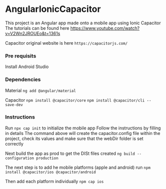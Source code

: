 # AngularIonicCapacitor

This project is an Angular app made onto a mobile app using Ionic Capacitor
The tutorials can be found here https://www.youtube.com/watch?v=V2Wn2JROUEo&t=1361s


Capacitor original website is here `https://capacitorjs.com/`
### Pre requisits
Install Android Studio

### Dependencies
Material
`ng add @angular/material`

Capacitor
`npm install @capacitor/core`
`npm install @capacitor/cli --save-dev`


### Instructions
Run `npx cap init` to initialize the mobile app
Follow the instructions by filling in details
The command above will create the capacitor.config file within the project, check its values and make sure that the webDir folder is set correctly

Next build the app as prod to get the DISt files created `ng build --configuration production`

The next step is to add he mobile platforms (apple and android)
run 
`npm install @capacitor/ios @capacitor/android`

Then add each platform individually
`npm cap ios`
